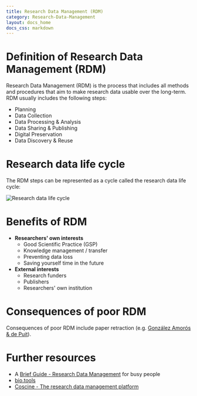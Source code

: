 ```yaml
---
title: Research Data Management (RDM)
category: Research-Data-Management
layout: docs_home
docs_css: markdown
---
```

# Definition of Research Data Management (RDM)
Research Data Management (RDM) is the process that includes all methods and procedures that aim to make research data usable over the long-term. RDM usually includes the following steps:
* Planning
* Data Collection
* Data Processing & Analysis
* Data Sharing & Publishing
* Digital Preservation
* Data Discovery & Reuse

# Research data life cycle
The RDM steps can be represented as a cycle called the research data life cycle: 

![Research data life cycle](/nfdi4microbiota-knowledge-base/assets/img/research_data_life_cycle.png)

# Benefits of RDM
* **Researchers' own interests**
    * Good Scientific Practice (GSP)
    * Knowledge management / transfer
    * Preventing data loss
    * Saving yourself time in the future 
* **External interests**
    * Research funders
    * Publishers
    * Researchers' own institution

# Consequences of poor RDM
Consequences of poor RDM include paper retraction (e.g. [González Amorós & de Puit](https://doi.org/10.1016/j.scijus.2015.04.005)).

# Further resources
* A [Brief Guide - Research Data Management](https://doi.org/10.5281/zenodo.4000989) for busy people
* [bio.tools](https://bio.tools/)
* [Coscine - The research data management platform](https://coscine.de/)
